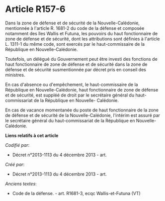 # Article R157-6

Dans la zone de défense et de sécurité de la Nouvelle-Calédonie, mentionnée à l'article R. 1681-2 du code de la défense et
composée notamment des îles Wallis et Futuna, les pouvoirs du haut fonctionnaire de zone de défense et de sécurité, dont les
attributions sont définies à l'article L. 1311-1 du même code, sont exercés par le haut-commissaire de la République en
Nouvelle-Calédonie.

Toutefois, un délégué du Gouvernement peut être investi des fonctions de haut fonctionnaire de zone de défense et de sécurité
dans la zone de défense et de sécurité susmentionnée par décret pris en conseil des ministres.

En cas d'absence ou d'empêchement, le haut-commissaire de la République en Nouvelle-Calédonie, haut fonctionnaire de zone de
défense et de sécurité, est suppléé de droit par le secrétaire général du haut-commissariat de la République en Nouvelle-
Calédonie.

En cas de vacance momentanée du poste de haut fonctionnaire de la zone de défense et de sécurité de la Nouvelle-Calédonie,
l'intérim est assuré par le secrétaire général du haut-commissariat de la République en Nouvelle-Calédonie.

**Liens relatifs à cet article**

_Codifié par_:

  - Décret n°2013-1113 du 4 décembre 2013 - art.

_Créé par_:

  - Décret n°2013-1113 du 4 décembre 2013 - art.

_Anciens textes_:

  - Code de la défense. - art. R1681-3, ecqc Wallis-et-Futuna (VT)
